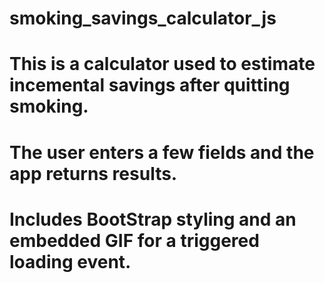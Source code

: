 # smoking_savings_calculator_js
#
# This is a calculator used to estimate incemental savings after quitting smoking.
# The user enters a few fields and the app returns results.
# Includes BootStrap styling and an embedded GIF for a triggered loading event.
